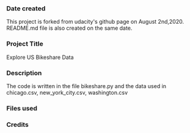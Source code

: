 ### Date created
This project is forked from udacity's github page on August 2nd,2020. README.md file is also created on the same date.

### Project Title
Explore US Bikeshare Data

### Description
The code is written in the file bikeshare.py and the data used in chicago.csv, new_york_city.csv, washington.csv

### Files used

### Credits
